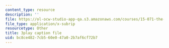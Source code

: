 ```yaml
---
content_type: resource
description: ''
file: https://ol-ocw-studio-app-qa.s3.amazonaws.com/courses/15-071-the-analytics-edge-spring-2017/bc8ce4827cb560e047a02b7af6cf72b7_wYcMru4gYF4.srt
file_type: application/x-subrip
resourcetype: Other
title: 3play caption file
uid: bc8ce482-7cb5-60e0-47a0-2b7af6cf72b7
---
```

